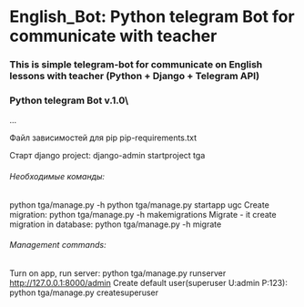 # English_Bot: Python telegram Bot for communicate with teacher

### This is simple telegram-bot for communicate on English lessons with teacher (Python + Django + Telegram API)
### Python telegram Bot v.1.0\
...

Файл зависимостей для pip pip-requirements.txt

Старт django project: django-admin startproject tga

###### Необходимые команды:
python tga/manage.py -h
python tga/manage.py startapp ugc
Create migration:
python tga/manage.py -h makemigrations
Migrate - it create migration in database:
python tga/manage.py -h migrate

###### Management commands:
Turn on app, run server:
python tga/manage.py runserver
http://127.0.0.1:8000/admin
Create default user(superuser U:admin P:123):
python tga/manage.py createsuperuser
